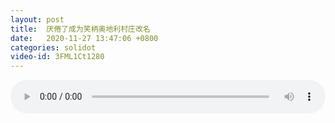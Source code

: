 ```yaml
---
layout: post
title:  厌倦了成为笑柄奥地利村庄改名
date:   2020-11-27 13:47:06 +0800
categories: solidot
video-id: 3FML1Ct1280
---
```


<audio id="youtube" style="width: 100%;" video-id="3FML1Ct1280" controls></audio>

<script async type="text/javascript" src="/audio.js"></script>

